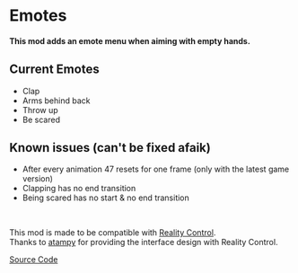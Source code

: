 # Emotes
#### This mod adds an emote menu when aiming with empty hands.

## Current Emotes
- Clap
- Arms behind back
- Throw up
- Be scared

## Known issues (can't be fixed afaik)
- After every animation 47 resets for one frame (only with the latest game version)
- Clapping has no end transition
- Being scared has no start & no end transition

<br/>

This mod is made to be compatible with [Reality Control](https://github.com/atampy26/hm-reality-control). <br/>
Thanks to [atampy](https://github.com/atampy26) for providing the interface design with Reality Control.

[Source Code](https://github.com/bennett-sh/hm-emotes)
